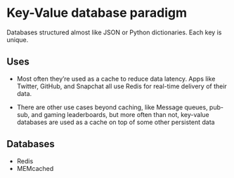 # Key-Value database paradigm

Databases structured almost like JSON or Python dictionaries. Each key is unique.

## Uses

- Most often they’re used as a cache to reduce data latency. Apps like Twitter, GitHub, and Snapchat all use Redis for real-time delivery of their data.

- There are other use cases beyond caching, like Message queues, pub-sub, and gaming leaderboards, but more often than not, key-value databases are used as a cache on top of some other persistent data

## Databases

- Redis
- MEMcached
